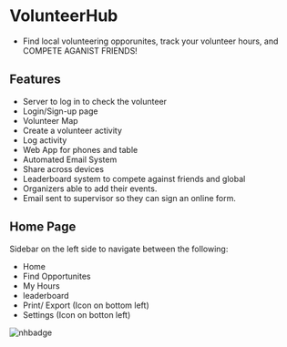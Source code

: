 # VolunteerHub
- Find local volunteering opporunites, track your volunteer hours, and COMPETE AGANIST FRIENDS!

## Features
- Server to log in to check the volunteer
- Login/Sign-up page
- Volunteer Map
- Create a volunteer activity
- Log activity
- Web App for phones and table
- Automated Email System
- Share across devices
- Leaderboard system to compete against friends and global
- Organizers able to add their events. 
- Email sent to supervisor so they can sign an online form.

## Home Page
Sidebar on the left side to navigate between the following:
- Home 
- Find Opportunites
- My Hours 
- leaderboard
- Print/ Export (Icon on bottom left)
- Settings (Icon on botton left)

![nhbadge](https://img.shields.io/badge/made%20for%20neighborhood-bf8f73?style=for-the-badge&logo=hackclub&logoColor=ffffff)

